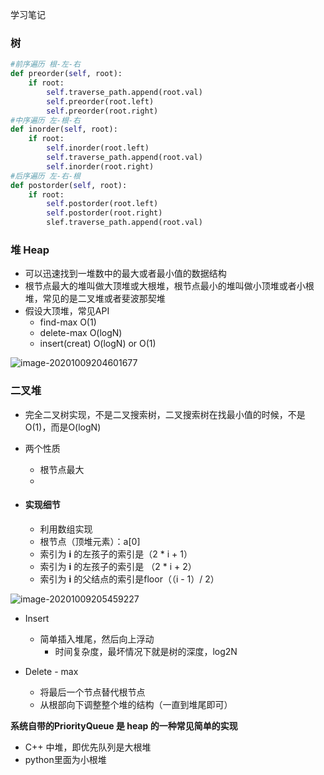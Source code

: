 学习笔记

### 树

```python
#前序遍历 根-左-右
def preorder(self, root):
	if root:
		self.traverse_path.append(root.val)
		self.preorder(root.left)
		self.preorder(root.right)
#中序遍历 左-根-右
def inorder(self, root):
	if root:
		self.inorder(root.left)
		self.traverse_path.append(root.val)
		self.inorder(root.right)
#后序遍历 左-右-根
def postorder(self, root):
	if root:
		self.postorder(root.left)
		self.postorder(root.right)
		slef.traverse_path.append(root.val)
```

### 堆 Heap

- 可以迅速找到一堆数中的最大或者最小值的数据结构
- 根节点最大的堆叫做大顶堆或大根堆，根节点最小的堆叫做小顶堆或者小根堆，常见的是二叉堆或者斐波那契堆
- 假设大顶堆，常见API
  - find-max		O(1)
  - delete-max    O(logN)
  - insert(creat)   O(logN) or O(1)

![image-20201009204601677](C:\Users\Administrator\AppData\Roaming\Typora\typora-user-images\image-20201009204601677.png)

### 二叉堆

- 完全二叉树实现，不是二叉搜索树，二叉搜索树在找最小值的时候，不是O(1)，而是O(logN)
- 两个性质
  - 根节点最大
  - 

- #### 实现细节

  - 利用数组实现
  - 根节点（顶堆元素）：a[0]
  - 索引为 **i** 的左孩子的索引是（2 * i + 1）
  - 索引为 **i** 的左孩子的索引是 （2 * i + 2）
  - 索引为 **i** 的父结点的索引是floor（（i - 1）/ 2）

![image-20201009205459227](C:\Users\Administrator\AppData\Roaming\Typora\typora-user-images\image-20201009205459227.png)

- Insert
  - 简单插入堆尾，然后向上浮动
    - 时间复杂度，最坏情况下就是树的深度，log2N

- Delete - max
  - 将最后一个节点替代根节点
  - 从根部向下调整整个堆的结构（一直到堆尾即可）

**系统自带的PriorityQueue 是 heap 的一种常见简单的实现**

- C++ 中堆，即优先队列是大根堆
- python里面为小根堆


